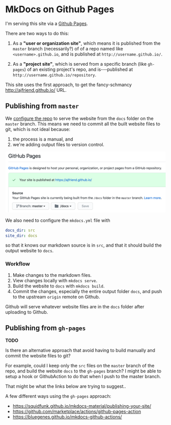 # MkDocs on Github Pages

I'm serving this site via a [Github Pages](https://pages.github.com/).

There are two ways to do this:

1. As a **"user or organization site"**, which means it is published from
the `master` branch (necessarily?) of of a repo named like `<username>.github.io`, and is
published at `http://username.github.io/`.

2. As a **"project site"**, which is served from a specific branch (like `gh-pages`)
of an existing project's repo, and is---published at
`http://username.github.io/repository`.

This site uses the first approach,
to get the fancy-schmancy http://ajfriend.github.io/ URL.

## Publishing from `master`

We [configure the repo](https://github.com/ajfriend/ajfriend.github.io/settings)
to serve the website from the `docs` folder on the
`master` branch. This means we need to commit all the built website files to
git, which is not ideal because:

1. the process is a manual, and
2. we're adding output files to version control.

![Screenshot](github_settings.png)

We also need to configure the `mkdocs.yml` file with
```yaml
docs_dir: src
site_dir: docs
```
so that it knows our markdown source is in `src`, and that it should build
the output website to `docs`.

### Workflow

1. Make changes to the markdown files.
2. View changes locally with `mkdocs serve`.
3. Build the website to `docs` with `mkdocs build`.
4. Commit the changes, especially the entire output folder `docs`, and push
to the upstream `origin` remote on Github.

Github will serve whatever website files are in the `docs` folder after uploading
to Github.

## Publishing from `gh-pages`

**TODO**

Is there an alternative approach that avoid having to build manually and commit
the website files to git?

For example, could I keep only the `src` files on the `master` branch of the
repo, and build the website `docs` to the `gh-pages` branch? I might be able to
setup a hook or GithubAction to do that when I push to the master branch.

That might be what the links below are trying to suggest..

A few different ways using the `gh-pages` approach:

- https://squidfunk.github.io/mkdocs-material/publishing-your-site/
- https://github.com/marketplace/actions/github-pages-action
- https://bluegenes.github.io/mkdocs-github-actions/
